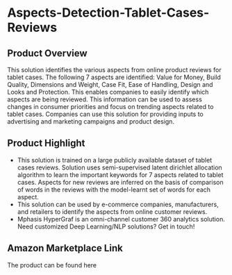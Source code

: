 # Aspects-Detection-Tablet-Cases-Reviews

## Product Overview
This solution identifies the various aspects from online product reviews for tablet cases. The following 7 aspects are identified: Value for Money, Build Quality, Dimensions and Weight, Case Fit, Ease of Handling, Design and Looks and Protection. This enables companies to easily identify which aspects are being reviewed. This information can be used to assess changes in consumer priorities and focus on trending aspects related to tablet cases. Companies can use this solution for providing inputs to advertising and marketing campaigns and product design.

## Product Highlight
* This solution is trained on a large publicly available dataset of tablet cases reviews. Solution uses semi-supervised latent dirichlet allocation algorithm to learn the important keywords for 7 aspects related to tablet cases. Aspects for new reviews are inferred on the basis of comparison of words in the reviews with the model-learnt set of words for each aspect.
* This solution can be used by e-commerce companies, manufacturers, and retailers to identify the aspects from online customer reviews.
* Mphasis HyperGraf is an omni-channel customer 360 analytics solution. Need customized Deep Learning/NLP solutions? Get in touch!

## Amazon Marketplace Link
The product can be found here
